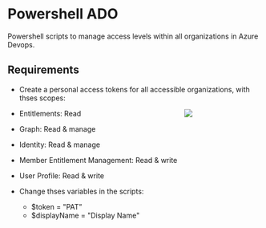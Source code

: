 # Powershell ADO

Powershell scripts to manage access levels within all organizations in Azure Devops.

## Requirements
- Create a personal access tokens for all accessible organizations, with thses scopes:

<div>
  <div style="float: left; width: 70%;">
    <!-- Your content goes here -->
  </div>
  <div style="float: right; width: 30%;">
    <img src="https://user-images.githubusercontent.com/88986177/234857318-c82a6e44-4f30-4850-9d7c-f0e01fe740f9.png">
  </div>
</div>

  - Entitlements: Read
  - Graph: Read & manage
  - Identity: Read & manage
  - Member Entitlement Management: Read & write
  - User Profile: Read & write


- Change thses variables in the scripts: 
  - $token = "PAT” 
  - $displayName = "Display Name"
